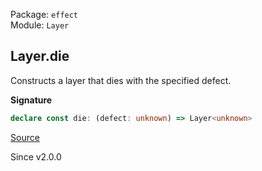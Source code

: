 Package: `effect`<br />
Module: `Layer`<br />

## Layer.die

Constructs a layer that dies with the specified defect.

**Signature**

```ts
declare const die: (defect: unknown) => Layer<unknown>
```

[Source](https://github.com/Effect-TS/effect/tree/main/packages/effect/src/Layer.ts#L263)

Since v2.0.0